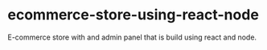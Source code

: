 # ecommerce-store-using-react-node
E-commerce store with and admin panel that is build using react and node.
